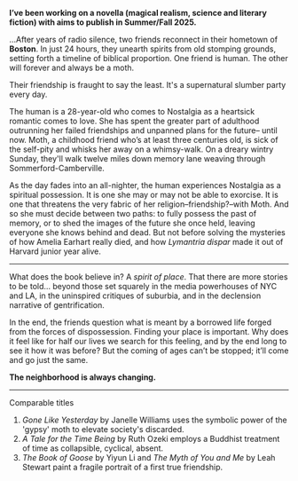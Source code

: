 **I’ve been working on a novella (magical realism, science and literary fiction) with aims to publish in Summer/Fall 2025.**

...After years of radio silence, two friends reconnect in their hometown of **Boston**. In just 24 hours, they unearth spirits from old stomping grounds, setting forth a timeline of biblical proportion. One friend is human. The other will forever and always be a moth.

Their friendship is fraught to say the least. It's a supernatural slumber party every day.

The human is a 28-year-old who comes to Nostalgia as a heartsick romantic comes to love. She has spent the greater part of adulthood outrunning her failed friendships and unpanned plans for the future– until now. Moth, a childhood friend who’s at least three centuries old, is sick of the self-pity and whisks her away on a whimsy-walk. On a dreary wintry Sunday, they'll walk twelve miles down memory lane weaving through Sommerford-Camberville.

As the day fades into an all-nighter, the human experiences Nostalgia as a spiritual possession. It is one she may or may not be able to exorcise. It is one that threatens the very fabric of her religion–friendship?–with Moth. And so she must decide between two paths: to fully possess the past of memory, or to shed the images of the future she once held, leaving everyone she knows behind and dead. But not before solving the mysteries of how Amelia Earhart really died, and how *Lymantria dispar* made it out of Harvard junior year alive.

---

What does the book believe in? A *spirit of place*. That there are more stories to be told… beyond those set squarely in the media powerhouses of NYC and LA, in the uninspired critiques of suburbia, and in the declension narrative of gentrification. 

In the end, the friends question what is meant by a borrowed life forged from the forces of dispossession. Finding your place is important. Why does it feel like for half our lives we search for this feeling, and by the end long to see it how it was before? But the coming of ages can’t be stopped; it’ll come and go just the same.

**The neighborhood is always changing.**

---

Comparable titles
1. *Gone Like Yesterday* by Janelle Williams uses the symbolic power of the 'gypsy' moth to elevate society's discarded. 
2. *A Tale for the Time Being* by Ruth Ozeki employs a Buddhist treatment of time as collapsible, cyclical, absent. 
3. *The Book of Goose* by Yiyun Li and *The Myth of You and Me* by Leah Stewart paint a fragile portrait of a first true friendship.